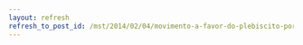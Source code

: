 ```yaml
---
layout: refresh
refresh_to_post_id: /mst/2014/02/04/movimento-a-favor-do-plebiscito-por-reforma-poltica-cresce-em-so-paulo
---
```

